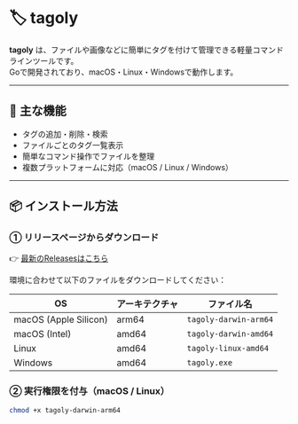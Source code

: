 # 🏷️ tagoly

**tagoly** は、ファイルや画像などに簡単にタグを付けて管理できる軽量コマンドラインツールです。  
Goで開発されており、macOS・Linux・Windowsで動作します。

---

## 🚀 主な機能

- タグの追加・削除・検索  
- ファイルごとのタグ一覧表示  
- 簡単なコマンド操作でファイルを整理  
- 複数プラットフォームに対応（macOS / Linux / Windows）

---

## 📦 インストール方法

### ① リリースページからダウンロード  
👉 [最新のReleasesはこちら](https://github.com/あなたのGitHubユーザー名/tagoly/releases)

環境に合わせて以下のファイルをダウンロードしてください：

| OS | アーキテクチャ | ファイル名 |
|----|----------------|-------------|
| macOS (Apple Silicon) | arm64 | `tagoly-darwin-arm64` |
| macOS (Intel) | amd64 | `tagoly-darwin-amd64` |
| Linux | amd64 | `tagoly-linux-amd64` |
| Windows | amd64 | `tagoly.exe` |

### ② 実行権限を付与（macOS / Linux）

```bash
chmod +x tagoly-darwin-arm64
